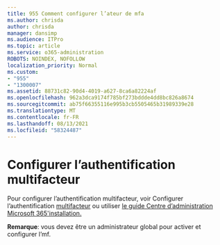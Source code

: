 ```yaml
---
title: 955 Comment configurer l’ateur de mfa
ms.author: chrisda
author: chrisda
manager: dansimp
ms.audience: ITPro
ms.topic: article
ms.service: o365-administration
ROBOTS: NOINDEX, NOFOLLOW
localization_priority: Normal
ms.custom:
- "955"
- "1300007"
ms.assetid: 88731c82-90d4-4019-a627-8ca6a82224af
ms.openlocfilehash: 962a3dca9174f785bf273bddde4dd8bc826a8674
ms.sourcegitcommit: ab75f66355116e995b3cb5505465b31989339e28
ms.translationtype: MT
ms.contentlocale: fr-FR
ms.lasthandoff: 08/13/2021
ms.locfileid: "58324487"
---
```

# <a name="configure-multifactor-authentication"></a>Configurer l’authentification multifacteur

Pour configurer l’authentification multifacteur, voir Configurer l’authentification [multifacteur](https://docs.microsoft.com/microsoft-365/admin/security-and-compliance/set-up-multi-factor-authentication) ou utiliser [le guide Centre d’administration Microsoft 365'installation.](https://admin.microsoft.com/AdminPortal/Home?ref=/modernonboarding/mfasetupguide)

**Remarque**: vous devez être un administrateur global pour activer et configurer l’mf.
